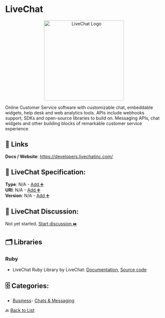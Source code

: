 # LiveChat
<p align="center">
    <img width="256" src="https://raw.githubusercontent.com/apis-list/apis-list/main/apis/livechat/logo_256x256.png" alt="LiveChat Logo"/>
</p>
Online Customer Service software with customizable chat, embeddable widgets, help desk and web analytics tools.  APIs include webhooks support, SDKs and open-source libraries to build on. Messaging APIs, chat widgets and other building blocks of remarkable customer service experience

##  🔗 Links
**Docs / Website**: https://developers.livechatinc.com/

## 🧬 LiveChat Specification:
**Type**: N/A - [Add ➕](https://github.com/apis-list/apis-list/edit/main/apis.yaml#L11453)  
**URI**: N/A - [Add ➕](https://github.com/apis-list/apis-list/edit/main/apis.yaml#L11453)  
**Version**: N/A - [Add ➕](https://github.com/apis-list/apis-list/edit/main/apis.yaml#L11453)

## 💬 LiveChat Discussion:
Not yet started. [Start discussion ➡️](https://github.com/apis-list/apis-list/discussions/new)

## 🗂️ Libraries
### Ruby
-  LiveChat Ruby Library by LiveChat: [Documentation](https://developers.livechatinc.com/rest-api/#libraries), [Source code](https://github.com/cxz/livechat_client)


## 🗄️ Categories:
- [Business](https://github.com/apis-list/apis-list#business-)- [Chats & Messaging](https://github.com/apis-list/apis-list#chats--messaging-)

🔙  [Back to List](https://github.com/apis-list/apis-list)

